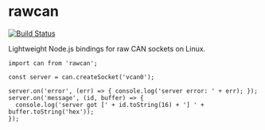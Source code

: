 # rawcan
[![Build Status](https://travis-ci.org/jjkr/rawcan.svg?branch=master)](https://travis-ci.org/jjkr/rawcan)

Lightweight Node.js bindings for raw CAN sockets on Linux.

    import can from 'rawcan';

    const server = can.createSocket('vcan0');

    server.on('error', (err) => { console.log('server error: ' + err); });
    server.on('message', (id, buffer) => {
      console.log('server got [' + id.toString(16) + '] ' + buffer.toString('hex'));
    });
